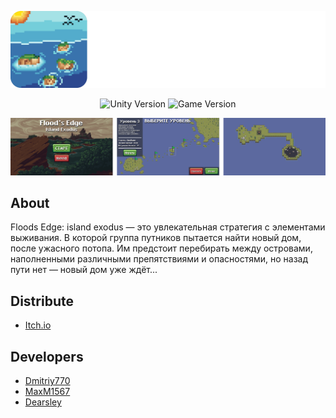<p align="center">
      <img src="https://raw.githubusercontent.com/Dmitriy770/floods-edge-island-exodus/TASK-57_update_readme/readme_assets/header-logo.png" width="900" alt="Logo">
</p>

<p align="center">
   <img src="https://img.shields.io/badge/Engine-Godot_4.1.1-blue" alt="Unity Version">
   <img src="https://img.shields.io/badge/Version-v1.1.0-blueviolet" alt="Game Version">
</p>

<img src="https://raw.githubusercontent.com/Dmitriy770/floods-edge-island-exodus/TASK-57_update_readme/readme_assets/gameplay_screenshots_readme.png" alt="floods-edge-island-exodus-player-screenshots" border="0">

## About
Floods Edge: island exodus — это увлекательная стратегия с элементами выживания. В которой группа путников пытается найти новый дом, после ужасного потопа. Им предстоит перебирать между островами, наполненными различными препятствиями и опасностями, но назад пути нет — новый дом уже ждёт...

## Distribute

- [Itch.io](https://stolevarov.itch.io/floods-edge-island-exodus)


## Developers

- [Dmitriy770](https://github.com/Dmitriy770)
- [MaxM1567](https://github.com/MaxM1567)
- [Dearsley](https://github.com/Dearsley)
